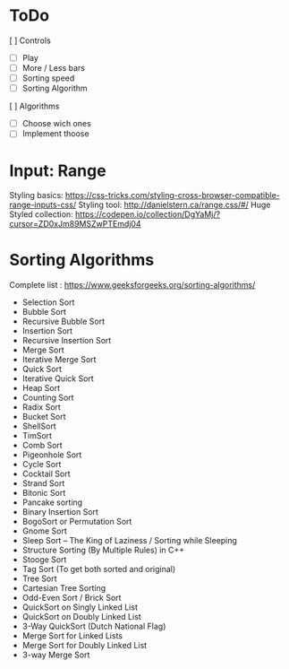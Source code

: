 # ToDo
[ ] Controls
 - [ ] Play
 - [ ] More / Less bars
 - [ ] Sorting speed
 - [ ] Sorting Algorithm

[ ] Algorithms
- [ ] Choose wich ones  
- [ ] Implement thoose  

# Input: Range
Styling basics: https://css-tricks.com/styling-cross-browser-compatible-range-inputs-css/
Styling tool: http://danielstern.ca/range.css/#/
Huge Styled collection: https://codepen.io/collection/DgYaMj/?cursor=ZD0xJm89MSZwPTEmdj04
# Sorting Algorithms
Complete list : https://www.geeksforgeeks.org/sorting-algorithms/
* Selection Sort
* Bubble Sort
* Recursive Bubble Sort
* Insertion Sort
* Recursive Insertion Sort
* Merge Sort
* Iterative Merge Sort
* Quick Sort
* Iterative Quick Sort
* Heap Sort
* Counting Sort
* Radix Sort
* Bucket Sort
* ShellSort
* TimSort
* Comb Sort
* Pigeonhole Sort
* Cycle Sort
* Cocktail Sort
* Strand Sort
* Bitonic Sort
* Pancake sorting
* Binary Insertion Sort
* BogoSort or Permutation Sort
* Gnome Sort
* Sleep Sort – The King of Laziness / Sorting while Sleeping
* Structure Sorting (By Multiple Rules) in C++
* Stooge Sort
* Tag Sort (To get both sorted and original)
* Tree Sort
* Cartesian Tree Sorting
* Odd-Even Sort / Brick Sort
* QuickSort on Singly Linked List
* QuickSort on Doubly Linked List
* 3-Way QuickSort (Dutch National Flag)
* Merge Sort for Linked Lists
* Merge Sort for Doubly Linked List
* 3-way Merge Sort

